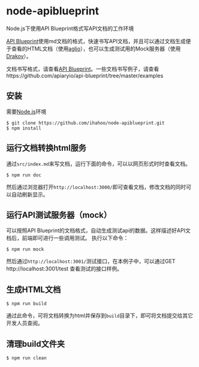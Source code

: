 # node-apiblueprint
Node.js下使用API Blueprint格式写API文档的工作环境

[API Blueprint](https://github.com/apiaryio/api-blueprint)使用md文档的格式，快速书写API文档，并且可以通过文档生成便于查看的HTML文档（使用[aglio](https://github.com/danielgtaylor/aglio)），也可以生成测试用的Mock服务器（使用[Drakov](https://github.com/Aconex/drakov)）。

文档书写格式，请查看[API Blueprint](https://github.com/apiaryio/api-blueprint)。一些文档书写例子，请查看https://github.com/apiaryio/api-blueprint/tree/master/examples

## 安装
需要[Node.js](https://nodejs.org)环境
````
$ git clone https://github.com/ihahoo/node-apiblueprint.git
$ npm install
````

## 运行文档转换html服务
通过`src/index.md`来写文档，运行下面的命令，可以以网页形式时时查看文档。
````
$ npm run doc
````
然后通过浏览器打开`http://localhost:3000/`即可查看文档，修改文档的同时可以自动刷新显示。

## 运行API测试服务器（mock）
可以按照API Blueprint的文档格式，自动生成测试api的数据。这样描述好API文档后，前端即可进行一些调用测试。
执行以下命令：
````
$ npm run mock
````
然后通过`http://localhost:3001/`测试接口，在本例子中，可以通过GET http://localhost:3001/test 查看测试的接口样例。

## 生成HTML文档
````
$ npm run build
````
通过此命令，可将文档转换为html并保存到`build`目录下，即可将文档提交给其它开发人员查阅。

## 清理build文件夹
````
$ npm run clean
````
